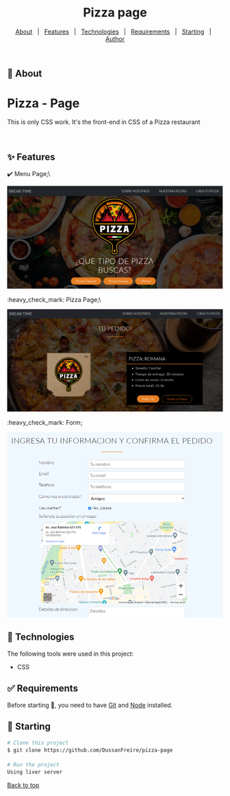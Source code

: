 <h1 align="center">Pizza page</h1>

<!-- Status -->

<!-- <h4 align="center"> 
	🚧  CSS Work 🚀 Under construction...  🚧
</h4> 

<hr> -->

<p align="center">
  <a href="#dart-about">About</a> &#xa0; | &#xa0; 
  <a href="#sparkles-features">Features</a> &#xa0; | &#xa0;
  <a href="#rocket-technologies">Technologies</a> &#xa0; | &#xa0;
  <a href="#white_check_mark-requirements">Requirements</a> &#xa0; | &#xa0;
  <a href="#checkered_flag-starting">Starting</a> &#xa0; | &#xa0;
  <a href="https://github.com/DussanFreire" target="_blank">Author</a>
</p>

<br>

## :dart: About ##

# Pizza - Page

This is only CSS work. It's the front-end in CSS of a Pizza restaurant



<img source>


## :sparkles: Features ##

:heavy_check_mark: Menu Page;\
<p align="center">
  <img src="./photos/pizza-menu-page.png" width="700" title="menu">
</p>
:heavy_check_mark: Pizza Page;\
<p align="center">
  <img src="./photos/pizza-page.png" width="700" title="menu">
</p>
:heavy_check_mark: Form;
<p align="center">
  <img src="./photos/pizza-form-page.png" width="700" title="menu">
</p>

## :rocket: Technologies ##

The following tools were used in this project:

- CSS


## :white_check_mark: Requirements ##

Before starting :checkered_flag:, you need to have [Git](https://git-scm.com) and [Node](https://nodejs.org/en/) installed.

## :checkered_flag: Starting ##

```bash
# Clone this project
$ git clone https://github.com/DussanFreire/pizza-page

# Run the project
Using liver server
```



<a href="#top">Back to top</a>
